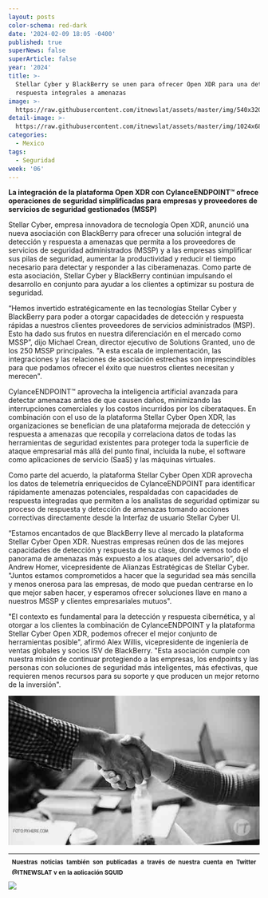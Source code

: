 ```yaml
---
layout: posts
color-schema: red-dark
date: '2024-02-09 18:05 -0400'
published: true
superNews: false
superArticle: false
year: '2024'
title: >-
  Stellar Cyber y BlackBerry se unen para ofrecer Open XDR para una detección y
  respuesta integrales a amenazas
image: >-
  https://raw.githubusercontent.com/itnewslat/assets/master/img/540x320/Alianzas-p.jpg
detail-image: >-
  https://raw.githubusercontent.com/itnewslat/assets/master/img/1024x680/Alianzas-g.jpg
categories:
  - Mexico
tags:
  - Seguridad
week: '06'
---
```

**La integración de la plataforma Open XDR con CylanceENDPOINT™ ofrece operaciones de seguridad simplificadas para empresas y proveedores de servicios de seguridad gestionados (MSSP)**

Stellar Cyber, empresa innovadora de tecnología Open XDR, anunció una nueva asociación con BlackBerry para ofrecer una solución integral de detección y respuesta a amenazas que permita a los proveedores de servicios de seguridad administrados (MSSP) y a las empresas simplificar sus pilas de seguridad, aumentar la productividad y reducir el tiempo necesario para detectar y responder a las ciberamenazas. Como parte de esta asociación, Stellar Cyber ​​y BlackBerry continúan impulsando el desarrollo en conjunto para ayudar a los clientes a optimizar su postura de seguridad.

“Hemos invertido estratégicamente en las tecnologías Stellar Cyber ​​y BlackBerry para poder a otorgar capacidades de detección y respuesta rápidas a nuestros clientes proveedores de servicios administrados (MSP). Esto ha dado sus frutos en nuestra diferenciación en el mercado como MSSP”, dijo Michael Crean, director ejecutivo de Solutions Granted, uno de los 250 MSSP principales. "A esta escala de implementación, las integraciones y las relaciones de asociación estrechas son imprescindibles para que podamos ofrecer el éxito que nuestros clientes necesitan y merecen".

CylanceENDPOINT™ aprovecha la inteligencia artificial avanzada para detectar amenazas antes de que causen daños, minimizando las interrupciones comerciales y los costos incurridos por los ciberataques. En combinación con el uso de la plataforma Stellar Cyber ​​Open XDR, las organizaciones se benefician de una plataforma mejorada de detección y respuesta a amenazas que recopila y correlaciona datos de todas las herramientas de seguridad existentes para proteger toda la superficie de ataque empresarial más allá del punto final, incluida la nube, el software como aplicaciones de servicio (SaaS) y las máquinas virtuales.

Como parte del acuerdo, la plataforma Stellar Cyber ​​Open XDR aprovecha los datos de telemetría enriquecidos de CylanceENDPOINT para identificar rápidamente amenazas potenciales, respaldadas con capacidades de respuesta integradas que permiten a los analistas de seguridad optimizar su proceso de respuesta y detección de amenazas tomando acciones correctivas directamente desde la Interfaz de usuario Stellar Cyber UI.

“Estamos encantados de que BlackBerry lleve al mercado la plataforma Stellar Cyber ​​Open XDR. Nuestras empresas reúnen dos de las mejores capacidades de detección y respuesta de su clase, donde vemos todo el panorama de amenazas más expuesto a los ataques del adversario”, dijo Andrew Homer, vicepresidente de Alianzas Estratégicas de Stellar Cyber. "Juntos estamos comprometidos a hacer que la seguridad sea más sencilla y menos onerosa para las empresas, de modo que puedan centrarse en lo que mejor saben hacer, y esperamos ofrecer soluciones llave en mano a nuestros MSSP y clientes empresariales mutuos".

"El contexto es fundamental para la detección y respuesta cibernética, y al otorgar a los clientes la combinación de CylanceENDPOINT y la plataforma Stellar Cyber ​​Open XDR, podemos ofrecer el mejor conjunto de herramientas posible", afirmó Alex Willis, vicepresidente de ingeniería de ventas globales y socios ISV de BlackBerry. "Esta asociación cumple con nuestra misión de continuar protegiendo a las empresas, los endpoints y las personas con soluciones de seguridad más inteligentes, más efectivas, que requieren menos recursos para su soporte y que producen un mejor retorno de la inversión".

![](https://raw.githubusercontent.com/itnewslat/assets/master/img/540x320/Alianzas-p.jpg)

<table style="height: 42px;" width="569">
<tbody>
<tr>
<td style="text-align: justify;"><sub><strong>Nuestras noticias también son publicadas a través de nuestra cuenta en Twitter <a href="https://twitter.com/itnewslat?lang=es">@ITNEWSLAT</a> y en la aplicación <a href="https://squidapp.co/en/">SQUID</a></strong></sub></td>
</tr>
</tbody>
</table>

<img src="https://tracker.metricool.com/c3po.jpg?hash=56f88a41e39ab42c063cc51676587a04"/>